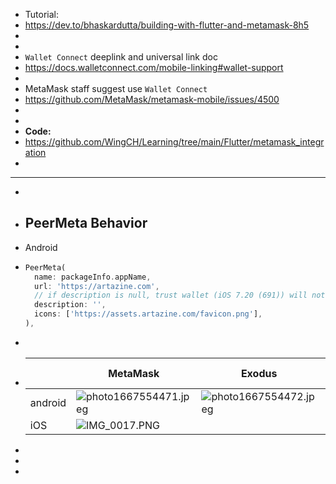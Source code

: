 - Tutorial:
- https://dev.to/bhaskardutta/building-with-flutter-and-metamask-8h5
-
-
- `Wallet Connect` deeplink and universal link doc
- https://docs.walletconnect.com/mobile-linking#wallet-support
-
- MetaMask staff suggest use `Wallet Connect`
- https://github.com/MetaMask/metamask-mobile/issues/4500
-
-
- **Code:**
- https://github.com/WingCH/Learning/tree/main/Flutter/metamask_integration
-
- ---
-
- ## PeerMeta Behavior
- Android
- ```dart
  PeerMeta(
    name: packageInfo.appName,
    url: 'https://artazine.com',
    // if description is null, trust wallet (iOS 7.20 (691)) will not show the connection request
    description: '',
    icons: ['https://assets.artazine.com/favicon.png'],
  ),
  ```
-
- ||MetaMask|Exodus|Defi Wallet (Crypto.com)|Trust Wallet|
  |--|--|--|--|--|
  |android| ![photo1667554471.jpeg](../assets/photo1667554471_1667555373930_0.jpeg) | ![photo1667554472.jpeg](../assets/photo1667554472_1667555471367_0.jpeg) | ![photo1667554474.jpeg](../assets/photo1667554474_1667555480829_0.jpeg) | ![photo1667554470.jpeg](../assets/photo1667554470_1667555493493_0.jpeg) |
  |iOS| ![IMG_0017.PNG](../assets/IMG_0017_1667556403954_0.PNG) || ![IMG_0019.PNG](../assets/IMG_0019_1667556408505_0.PNG) ||
-
-
-